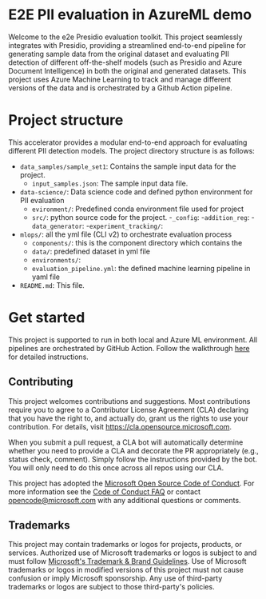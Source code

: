 # E2E PII evaluation in AzureML demo

Welcome to the e2e Presidio evaluation toolkit. This project seamlessly integrates with Presidio, providing a streamlined end-to-end pipeline for generating sample data from the original dataset and evaluating PII detection of different off-the-shelf models (such as Presidio and Azure Document Intelligence) in both the original and generated datasets. This project uses Azure Machine Learning to track and manage different versions of the data and is orchestrated by a Github Action pipeline.

# Project structure
This accelerator provides a modular end-to-end approach for evaluating different PII detection models. The project directory structure is as follows:

- `data_samples/sample_set1`: Contains the sample input data for the project.
  - `input_samples.json`: The sample input data file.
- `data-science/`: Data science code and defined python environment for PII evaluation 
  - `evironment/`: Predefined conda environment file used for project
  - `src/`: python source code for the project.
    -`_config`:
    -`addition_reg`:
    -`data_generator`:
    -`experiment_tracking/`:
- `mlops/`: all the yml file (CLI v2) to orchestrate evaluation process
  - `components/`: this is the component directory which contains the 
  - `data/`: predefined dataset in yml file
  - `environments/`: 
  - `evaluation_pipeline.yml`: the defined machine learning pipeline in yaml file
- `README.md`: This file.

# Get started
This project is supported to run in both local and Azure ML environment. All pipelines are orchestrated by GitHub Action. Follow the walkthrough [here](docs/setup_walkthrough.md) for detailed instructions.

## Contributing

This project welcomes contributions and suggestions.  Most contributions require you to agree to a
Contributor License Agreement (CLA) declaring that you have the right to, and actually do, grant us
the rights to use your contribution. For details, visit https://cla.opensource.microsoft.com.

When you submit a pull request, a CLA bot will automatically determine whether you need to provide
a CLA and decorate the PR appropriately (e.g., status check, comment). Simply follow the instructions
provided by the bot. You will only need to do this once across all repos using our CLA.

This project has adopted the [Microsoft Open Source Code of Conduct](https://opensource.microsoft.com/codeofconduct/).
For more information see the [Code of Conduct FAQ](https://opensource.microsoft.com/codeofconduct/faq/) or
contact [opencode@microsoft.com](mailto:opencode@microsoft.com) with any additional questions or comments.

## Trademarks

This project may contain trademarks or logos for projects, products, or services. Authorized use of Microsoft 
trademarks or logos is subject to and must follow 
[Microsoft's Trademark & Brand Guidelines](https://www.microsoft.com/en-us/legal/intellectualproperty/trademarks/usage/general).
Use of Microsoft trademarks or logos in modified versions of this project must not cause confusion or imply Microsoft sponsorship.
Any use of third-party trademarks or logos are subject to those third-party's policies.
